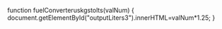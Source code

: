 function fuelConverteruskgstolts(valNum)
{
  document.getElementById("outputLiters3").innerHTML=valNum*1.25;
}
